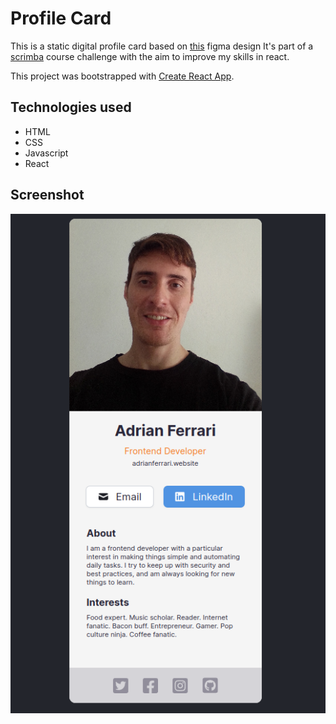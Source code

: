 # Profile Card

This is a static digital profile card based on [this](https://www.figma.com/file/4ctPLUvIn5b5Ep6YPOZWWd/Digital-Business-Card?node-id=0%3A1) figma design 
It's part of a [scrimba](https://scrimba.com/) course challenge with the aim to improve my skills in react.

This project was bootstrapped with [Create React App](https://github.com/facebook/create-react-app).

## Technologies used

 - HTML
 - CSS
 - Javascript
 - React

## Screenshot

![ScreenShot](Screenshot.png)